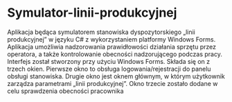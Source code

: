 # Symulator-linii-produkcyjnej
Aplikacja będąca symulatorem stanowiska dyspozytorskiego „linii produkcyjnej” w języku C# z wykorzystaniem platformy Windows Forms. Aplikacja umożliwia nadzorowania prawidłowości działania sprzętu przez operatora, a także kontrolowanie obecności nadzorującego podczas pracy.
Interfejs został stworzony przy użyciu Windows Forms. Składa się on z trzech okien.
Pierwsze okno to obsługa logowania/rejestracji do panelu obsługi stanowiska. 
Drugie okno jest oknem głównym, w którym użytkownik zarządza parametrami „linii produkcyjnej”. 
Okno trzecie zostało dodane w celu sprawdzenia obecności pracownika
